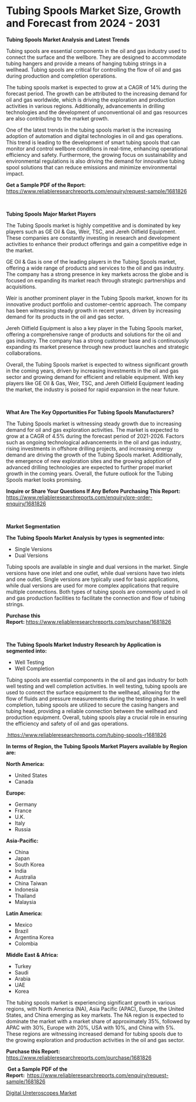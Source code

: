 <p><h1>Tubing Spools Market Size, Growth and Forecast from 2024 - 2031</h1></p><p><strong>Tubing Spools Market Analysis and Latest Trends</strong></p>
<p><p>Tubing spools are essential components in the oil and gas industry used to connect the surface and the wellbore. They are designed to accommodate tubing hangers and provide a means of hanging tubing strings in a wellhead. Tubing spools are critical for controlling the flow of oil and gas during production and completion operations.</p><p>The tubing spools market is expected to grow at a CAGR of 14% during the forecast period. The growth can be attributed to the increasing demand for oil and gas worldwide, which is driving the exploration and production activities in various regions. Additionally, advancements in drilling technologies and the development of unconventional oil and gas resources are also contributing to the market growth.</p><p>One of the latest trends in the tubing spools market is the increasing adoption of automation and digital technologies in oil and gas operations. This trend is leading to the development of smart tubing spools that can monitor and control wellbore conditions in real-time, enhancing operational efficiency and safety. Furthermore, the growing focus on sustainability and environmental regulations is also driving the demand for innovative tubing spool solutions that can reduce emissions and minimize environmental impact.</p></p>
<p><strong>Get a Sample PDF of the Report:&nbsp;</strong> <a href="https://www.reliableresearchreports.com/enquiry/request-sample/1681826">https://www.reliableresearchreports.com/enquiry/request-sample/1681826</a></p>
<p>&nbsp;</p>
<p><strong>Tubing Spools Major Market Players</strong></p>
<p><p>The Tubing Spools market is highly competitive and is dominated by key players such as GE Oil & Gas, Weir, TSC, and Jereh Oilfield Equipment. These companies are constantly investing in research and development activities to enhance their product offerings and gain a competitive edge in the market.</p><p>GE Oil & Gas is one of the leading players in the Tubing Spools market, offering a wide range of products and services to the oil and gas industry. The company has a strong presence in key markets across the globe and is focused on expanding its market reach through strategic partnerships and acquisitions.</p><p>Weir is another prominent player in the Tubing Spools market, known for its innovative product portfolio and customer-centric approach. The company has been witnessing steady growth in recent years, driven by increasing demand for its products in the oil and gas sector.</p><p>Jereh Oilfield Equipment is also a key player in the Tubing Spools market, offering a comprehensive range of products and solutions for the oil and gas industry. The company has a strong customer base and is continuously expanding its market presence through new product launches and strategic collaborations.</p><p>Overall, the Tubing Spools market is expected to witness significant growth in the coming years, driven by increasing investments in the oil and gas sector and growing demand for efficient and reliable equipment. With key players like GE Oil & Gas, Weir, TSC, and Jereh Oilfield Equipment leading the market, the industry is poised for rapid expansion in the near future.</p></p>
<p>&nbsp;</p>
<p><strong>What Are The Key Opportunities For Tubing Spools Manufacturers?</strong></p>
<p><p>The Tubing Spools market is witnessing steady growth due to increasing demand for oil and gas exploration activities. The market is expected to grow at a CAGR of 4.5% during the forecast period of 2021-2026. Factors such as ongoing technological advancements in the oil and gas industry, rising investments in offshore drilling projects, and increasing energy demand are driving the growth of the Tubing Spools market. Additionally, the emergence of new exploration sites and the growing adoption of advanced drilling technologies are expected to further propel market growth in the coming years. Overall, the future outlook for the Tubing Spools market looks promising.</p></p>
<p><strong>Inquire or Share Your Questions If Any Before Purchasing This Report:</strong> <a href="https://www.reliableresearchreports.com/enquiry/pre-order-enquiry/1681826">https://www.reliableresearchreports.com/enquiry/pre-order-enquiry/1681826</a></p>
<p>&nbsp;</p>
<p><strong>Market Segmentation</strong></p>
<p><strong>The Tubing Spools Market Analysis by types is segmented into:</strong></p>
<p><ul><li>Single Versions</li><li>Dual Versions</li></ul></p>
<p><p>Tubing spools are available in single and dual versions in the market. Single versions have one inlet and one outlet, while dual versions have two inlets and one outlet. Single versions are typically used for basic applications, while dual versions are used for more complex applications that require multiple connections. Both types of tubing spools are commonly used in oil and gas production facilities to facilitate the connection and flow of tubing strings.</p></p>
<p><strong>Purchase this Report:&nbsp;</strong><a href="https://www.reliableresearchreports.com/purchase/1681826">https://www.reliableresearchreports.com/purchase/1681826</a></p>
<p>&nbsp;</p>
<p><strong>The Tubing Spools Market Industry Research by Application is segmented into:</strong></p>
<p><ul><li>Well Testing</li><li>Well Completion</li></ul></p>
<p><p>Tubing spools are essential components in the oil and gas industry for both well testing and well completion activities. In well testing, tubing spools are used to connect the surface equipment to the wellhead, allowing for the flow of fluids and pressure measurements during the testing phase. In well completion, tubing spools are utilized to secure the casing hangers and tubing head, providing a reliable connection between the wellhead and production equipment. Overall, tubing spools play a crucial role in ensuring the efficiency and safety of oil and gas operations.</p></p>
<p><a href="https://www.reliableresearchreports.com/tubing-spools-r1681826">&nbsp;https://www.reliableresearchreports.com/tubing-spools-r1681826</a></p>
<p><strong>In terms of Region, the Tubing Spools Market Players available by Region are:</strong></p>
<p>
    <p> <strong> North America: </strong>
        <ul>
            <li>United States</li>
            <li>Canada</li>
        </ul>
        </p> 
    <p> <strong> Europe: </strong>
        <ul>
            <li>Germany</li>
            <li>France</li>
            <li>U.K.</li>
            <li>Italy</li>
            <li>Russia</li>
        </ul>
        </p> 
    <p> <strong> Asia-Pacific: </strong>
        <ul>
            <li>China</li>
            <li>Japan</li>
            <li>South Korea</li>
            <li>India</li>
            <li>Australia</li>
            <li>China Taiwan</li>
            <li>Indonesia</li>
            <li>Thailand</li>
            <li>Malaysia</li>
        </ul>
        </p> 
    <p> <strong> Latin America: </strong>
        <ul>
            <li>Mexico</li>
            <li>Brazil</li>
            <li>Argentina Korea</li>
            <li>Colombia</li>
        </ul>
        </p> 
    <p> <strong> Middle East & Africa: </strong>
        <ul>
            <li>Turkey</li>
            <li>Saudi</li>
            <li>Arabia</li>
            <li>UAE</li>
            <li>Korea</li>
        </ul>
    </p>
    </p>
<p><p>The tubing spools market is experiencing significant growth in various regions, with North America (NA), Asia Pacific (APAC), Europe, the United States, and China emerging as key markets. The NA region is expected to dominate the market with a market share of approximately 35%, followed by APAC with 30%, Europe with 20%, USA with 10%, and China with 5%. These regions are witnessing increased demand for tubing spools due to the growing exploration and production activities in the oil and gas sector.</p></p>
<p><strong>Purchase this Report: </strong><a href="https://www.reliableresearchreports.com/purchase/1681826">https://www.reliableresearchreports.com/purchase/1681826</a></p>
<p>&nbsp;<strong>Get a Sample PDF of the Report:&nbsp;&nbsp;</strong><a href="https://www.reliableresearchreports.com/enquiry/request-sample/1681826">https://www.reliableresearchreports.com/enquiry/request-sample/1681826</a></p>
<p><strong></strong></p>
<p><p><a href="https://frill-swim-3cd.notion.site/Digital-Ureteroscopes-Market-Trends-Forecast-and-Competitive-Analysis-to-2031-0c322536c44043a88b49f6632ef4b29e">Digital Ureteroscopes Market</a></p></p>